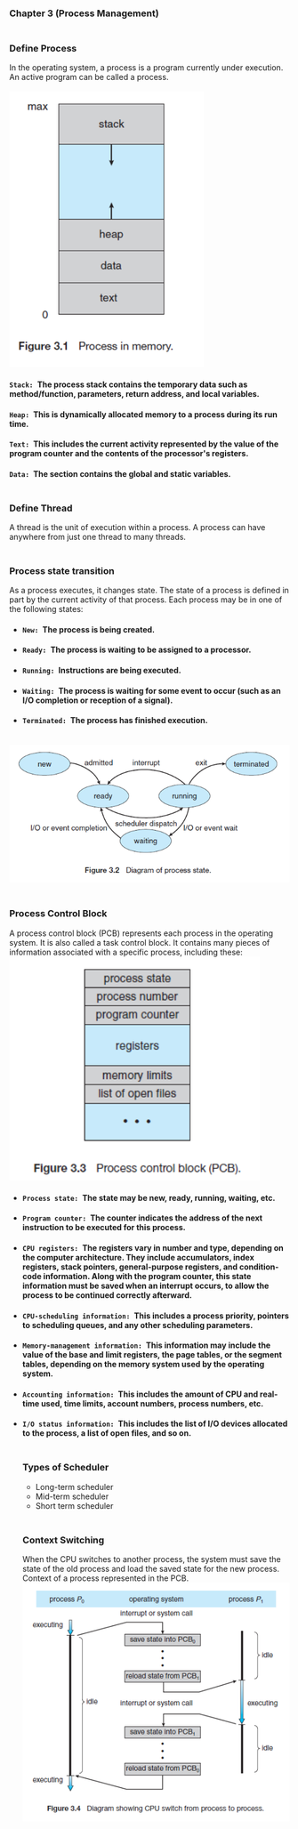 ### Chapter 3 (Process Management)

### **<br/>Define Process**
In the operating system, a process is a program currently under execution. An active program can be called a process.<br/><br/>
<img src ="./Capture1.PNG" width = "350"/>
<br/>
#### `Stack: `The process stack contains the temporary data such as method/function, parameters, return address, and local variables.<br/>
#### `Heap: `This is dynamically allocated memory to a process during its run time.<br/>
#### `Text: `This includes the current activity represented by the value of the program counter and the contents of the processor's registers.<br/>
#### `Data: `The section contains the global and static variables.<br/>

### **<br/>Define Thread**
A thread is the unit of execution within a process. A process can have anywhere from just one thread to many threads.

### **<br/>Process state transition**
As a process executes, it changes state. The state of a process is defined in part by the current activity of that process. Each process may be in one of the following states:<br/>
- #### `New: `The process is being created.
- #### `Ready: `The process is waiting to be assigned to a processor.
- #### `Running: `Instructions are being executed.
- #### `Waiting: `The process is waiting for some event to occur (such as an I/O completion or reception of a signal).
- #### `Terminated: `The process has finished execution.
<br/>
<img src ="./Capture2.PNG" width = "600"/><br/>

### **<br/>Process Control Block**
A process control block (PCB) represents each process in the operating system. It is also called a task control block. It contains many pieces of information associated with a specific process, including these:<br/>
<img src ="./Capture3.PNG" width = "450"/><br/>

- #### `Process state: `The state may be new, ready, running, waiting, etc.
- #### `Program counter: `The counter indicates the address of the next instruction to be executed for this process.
- #### `CPU registers: `The registers vary in number and type, depending on the computer architecture. They include accumulators, index registers, stack pointers, general-purpose registers, and condition-code information. Along with the program counter, this state information must be saved when an interrupt occurs, to allow the process to be continued correctly afterward.
- #### `CPU-scheduling information: `This includes a process priority, pointers to scheduling queues, and any other scheduling parameters.
- #### `Memory-management information: `This information may include the value of the base and limit registers, the page tables, or the segment tables, depending on the memory system used by the operating system.
- #### `Accounting information: `This includes the amount of CPU and real-time used, time limits, account numbers, process numbers, etc.
- #### `I/O status information: `This includes the list of I/O devices allocated to the process, a list of open files, and so on.

  ### **<br/>Types of Scheduler**
  - Long-term scheduler
  - Mid-term scheduler
  - Short term scheduler
 
  ### **<br/>Context Switching**
  When the CPU switches to another process, the system must save the state of the old process and load the saved state for the new process.<br/>
  Context of a process represented in the PCB.<br/>
  <img src ="./Capture4.PNG" width = "500"/><br/>





